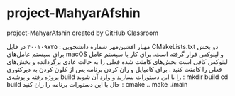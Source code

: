 # project-MahyarAfshin
project-MahyarAfshin created by GitHub Classroom

مهیار افشین‌مهر
شماره دانشجویی : ۴۰۰۱۰۹۷۳۵
در فایل CMakeLists.txt دو بخش برای سیستم عامل‌های macOS و لینوکس قرار گرفته است. برای کار با سیستم عامل لینوکس کافی است بخش‌های کامنت شده فعلی را به حالت عادی برگردانده و بخش‌های فعلی را کامنت کنید . 
برای کامپایل و ران کردن برنامه پس از کلون کردن به دیرکتوری پروژه رفته و پوشه‌ی build را با این دستورات بسازید و وارد آن شوید : 
mkdir build
cd build
حال با این دستورات برنامه را ران کنید : 
cmake ..
make
./main
